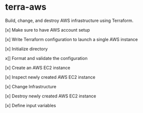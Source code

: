 # terra-aws
Build, change, and destroy AWS infrastructure using Terraform.

[x] Make sure to have AWS account setup

[x] Write Terraform configuration to launch a single AWS instance

[x] Initialize directory

x[] Format and validate the configuration

[x] Create an AWS EC2 instance

[x] Inspect newly created AWS EC2 instance

[x] Change Infrastructure

[x] Destroy newly created AWS EC2 instance

[x] Define input variables
